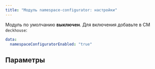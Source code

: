 ```yaml
---
title: "Модуль namespace-configurator: настройки"
---
```


Модуль по умолчанию **выключен**. Для включения добавьте в CM `deckhouse`:

```yaml
data:
  namespaceConfiguratorEnabled: "true"
```

## Параметры

<!-- SCHEMA -->
